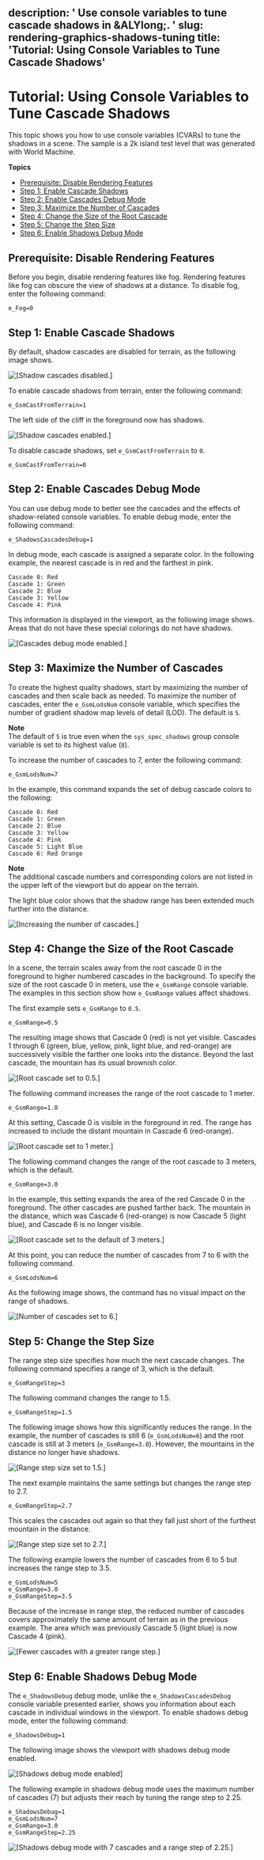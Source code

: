 description: ' Use console variables to tune cascade shadows in &ALYlong;. '
slug: rendering-graphics-shadows-tuning
title: 'Tutorial: Using Console Variables to Tune Cascade Shadows'
---
# Tutorial: Using Console Variables to Tune Cascade Shadows<a name="rendering-graphics-shadows-tuning"></a>

This topic shows you how to use console variables \(CVARs\) to tune the shadows in a scene\. The sample is a 2k island test level that was generated with World Machine\.

**Topics**
+ [Prerequisite: Disable Rendering Features](#rendering-graphics-shadows-tuning-disable-rendering-features)
+ [Step 1: Enable Cascade Shadows](#rendering-graphics-shadows-tuning-enable-cascade-shadows)
+ [Step 2: Enable Cascades Debug Mode](#rendering-graphics-shadows-tuning-enable-cascades-debug-mode)
+ [Step 3: Maximize the Number of Cascades](#rendering-graphics-shadows-tuning-maximize-the-number-of-cascades)
+ [Step 4: Change the Size of the Root Cascade](#rendering-graphics-shadows-tuning-change-the-size-of-the-root-cascade)
+ [Step 5: Change the Step Size](#rendering-graphics-shadows-tuning-change-the-step-size)
+ [Step 6: Enable Shadows Debug Mode](#rendering-graphics-shadows-tuning-enable-shadows-debug-mode)

## Prerequisite: Disable Rendering Features<a name="rendering-graphics-shadows-tuning-disable-rendering-features"></a>

Before you begin, disable rendering features like fog\. Rendering features like fog can obscure the view of shadows at a distance\. To disable fog, enter the following command:

```
e_Fog=0
```

## Step 1: Enable Cascade Shadows<a name="rendering-graphics-shadows-tuning-enable-cascade-shadows"></a>

By default, shadow cascades are disabled for terrain, as the following image shows\.

![\[Shadow cascades disabled.\]](/images/userguide/rendering/rendering-graphics-shadows-tuning-1.png)

To enable cascade shadows from terrain, enter the following command:

```
e_GsmCastFromTerrain=1
```

The left side of the cliff in the foreground now has shadows\.

![\[Shadow cascades enabled.\]](/images/userguide/rendering/rendering-graphics-shadows-tuning-2.png)

To disable cascade shadows, set `e_GsmCastFromTerrain` to `0`\.

```
e_GsmCastFromTerrain=0
```

## Step 2: Enable Cascades Debug Mode<a name="rendering-graphics-shadows-tuning-enable-cascades-debug-mode"></a>

You can use debug mode to better see the cascades and the effects of shadow\-related console variables\. To enable debug mode, enter the following command:

```
e_ShadowsCascadesDebug=1
```

In debug mode, each cascade is assigned a separate color\. In the following example, the nearest cascade is in red and the farthest in pink\.

```
Cascade 0: Red
Cascade 1: Green
Cascade 2: Blue
Cascade 3: Yellow
Cascade 4: Pink
```

This information is displayed in the viewport, as the following image shows\. Areas that do not have these special colorings do not have shadows\.

![\[Cascades debug mode enabled.\]](/images/userguide/rendering/rendering-graphics-shadows-tuning-3.png)

## Step 3: Maximize the Number of Cascades<a name="rendering-graphics-shadows-tuning-maximize-the-number-of-cascades"></a>

To create the highest quality shadows, start by maximizing the number of cascades and then scale back as needed\. To maximize the number of cascades, enter the `e_GsmLodsNum` console variable, which specifies the number of gradient shadow map levels of detail \(LOD\)\. The default is `5`\.

**Note**  
The default of `5` is true even when the `sys_spec_shadows` group console variable is set to its highest value \(`8`\)\.

To increase the number of cascades to 7, enter the following command:

```
e_GsmLodsNum=7
```

In the example, this command expands the set of debug cascade colors to the following:

```
Cascade 0: Red
Cascade 1: Green
Cascade 2: Blue
Cascade 3: Yellow
Cascade 4: Pink
Cascade 5: Light Blue
Cascade 6: Red Orange
```

**Note**  
The additional cascade numbers and corresponding colors are not listed in the upper left of the viewport but do appear on the terrain\.

The light blue color shows that the shadow range has been extended much further into the distance\.

![\[Increasing the number of cascades.\]](/images/userguide/rendering/rendering-graphics-shadows-tuning-4.png)

## Step 4: Change the Size of the Root Cascade<a name="rendering-graphics-shadows-tuning-change-the-size-of-the-root-cascade"></a>

In a scene, the terrain scales away from the root cascade 0 in the foreground to higher numbered cascades in the background\. To specify the size of the root cascade 0 in meters, use the `e_GsmRange` console variable\. The examples in this section show how `e_GsmRange` values affect shadows\.

The first example sets `e_GsmRange` to `0.5`\.

```
e_GsmRange=0.5
```

The resulting image shows that Cascade 0 \(red\) is not yet visible\. Cascades 1 through 6 \(green, blue, yellow, pink, light blue, and red\-orange\) are successively visible the farther one looks into the distance\. Beyond the last cascade, the mountain has its usual brownish color\.

![\[Root cascade set to 0.5.\]](/images/userguide/rendering/rendering-graphics-shadows-tuning-5.png)

The following command increases the range of the root cascade to 1 meter\.

```
e_GsmRange=1.0
```

At this setting, Cascade 0 is visible in the foreground in red\. The range has increased to include the distant mountain in Cascade 6 \(red\-orange\)\.

![\[Root cascade set to 1 meter.\]](/images/userguide/rendering/rendering-graphics-shadows-tuning-6.png)

The following command changes the range of the root cascade to 3 meters, which is the default\.

```
e_GsmRange=3.0
```

In the example, this setting expands the area of the red Cascade 0 in the foreground\. The other cascades are pushed farther back\. The mountain in the distance, which was Cascade 6 \(red\-orange\) is now Cascade 5 \(light blue\), and Cascade 6 is no longer visible\.

![\[Root cascade set to the default of 3 meters.\]](/images/userguide/rendering/rendering-graphics-shadows-tuning-7.png)

At this point, you can reduce the number of cascades from 7 to 6 with the following command\.

```
e_GsmLodsNum=6
```

As the following image shows, the command has no visual impact on the range of shadows\.

![\[Number of cascades set to 6.\]](/images/userguide/rendering/rendering-graphics-shadows-tuning-7.png)

## Step 5: Change the Step Size<a name="rendering-graphics-shadows-tuning-change-the-step-size"></a>

The range step size specifies how much the next cascade changes\. The following command specifies a range of 3, which is the default\.

```
e_GsmRangeStep=3
```

The following command changes the range to 1\.5\.

```
e_GsmRangeStep=1.5
```

The following image shows how this significantly reduces the range\. In the example, the number of cascades is still 6 \(`e_GsmLodsNum=6`\) and the root cascade is still at 3 meters \(`e_GsmRange=3.0`\)\. However, the mountains in the distance no longer have shadows\.

![\[Range step size set to 1.5.\]](/images/userguide/rendering/rendering-graphics-shadows-tuning-8.png)

The next example maintains the same settings but changes the range step to 2\.7\.

```
e_GsmRangeStep=2.7
```

This scales the cascades out again so that they fall just short of the furthest mountain in the distance\.

![\[Range step size set to 2.7.\]](/images/userguide/rendering/rendering-graphics-shadows-tuning-9.png)

The following example lowers the number of cascades from 6 to 5 but increases the range step to 3\.5\.

```
e_GsmLodsNum=5
e_GsmRange=3.0
e_GsmRangeStep=3.5
```

Because of the increase in range step, the reduced number of cascades covers approximately the same amount of terrain as in the previous example\. The area which was previously Cascade 5 \(light blue\) is now Cascade 4 \(pink\)\.

![\[Fewer cascades with a greater range step.\]](/images/userguide/rendering/rendering-graphics-shadows-tuning-10.png)

## Step 6: Enable Shadows Debug Mode<a name="rendering-graphics-shadows-tuning-enable-shadows-debug-mode"></a>

The `e_ShadowsDebug` debug mode, unlike the `e_ShadowsCascadesDebug` console variable presented earlier, shows you information about each cascade in individual windows in the viewport\. To enable shadows debug mode, enter the following command:

```
e_ShadowsDebug=1
```

The following image shows the viewport with shadows debug mode enabled\.

![\[Shadows debug mode enabled\]](/images/userguide/rendering/rendering-graphics-shadows-tuning-11.png)

The following example in shadows debug mode uses the maximum number of cascades \(7\) but adjusts their reach by tuning the range step to 2\.25\.

```
e_ShadowsDebug=1
e_GsmLodsNum=7
e_GsmRange=3.0
e_GsmRangeStep=2.25
```

![\[Shadows debug mode with 7 cascades and a range step of 2.25.\]](/images/userguide/rendering/rendering-graphics-shadows-tuning-12.png)